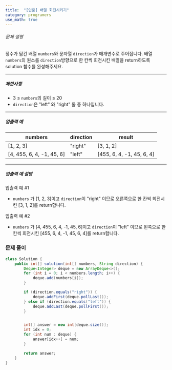 ```yaml
---
title:  "[입문] 배열 회전시키기"
category: programers
use_math: true
---
```




###### 문제 설명

정수가 담긴 배열 `numbers`와 문자열 `direction`가 매개변수로 주어집니다. 배열 `numbers`의 원소를 `direction`방향으로 한 칸씩 회전시킨 배열을 return하도록 solution 함수를 완성해주세요.

------

##### 제한사항

- 3 ≤ `numbers`의 길이 ≤ 20
- `direction`은 "left" 와 "right" 둘 중 하나입니다.

------

##### 입출력 예

| numbers                   | direction | result                    |
| ------------------------- | --------- | ------------------------- |
| [1, 2, 3]                 | "right"   | [3, 1, 2]                 |
| [4, 455, 6, 4, -1, 45, 6] | "left"    | [455, 6, 4, -1, 45, 6, 4] |

------

##### 입출력 예 설명

입출력 예 #1

- `numbers` 가 [1, 2, 3]이고 `direction`이 "right" 이므로 오른쪽으로 한 칸씩 회전시킨 [3, 1, 2]를 return합니다.

입출력 예 #2

- `numbers` 가 [4, 455, 6, 4, -1, 45, 6]이고 `direction`이 "left" 이므로 왼쪽으로 한 칸씩 회전시킨 [455, 6, 4, -1, 45, 6, 4]를 return합니다.

### 문제 풀이 

```java
class Solution {
    public int[] solution(int[] numbers, String direction) {
        Deque<Integer> deque = new ArrayDeque<>();
        for (int i = 0; i < numbers.length; i++) {
            deque.add(numbers[i]);
        }

        if (direction.equals("right")) {
            deque.addFirst(deque.pollLast());
        } else if (direction.equals("left")) {
            deque.addLast(deque.pollFirst());
        }


        int[] answer = new int[deque.size()];
        int idx = 0;
        for (int num : deque) {
            answer[idx++] = num;
        }

        return answer;
    }
}
```





